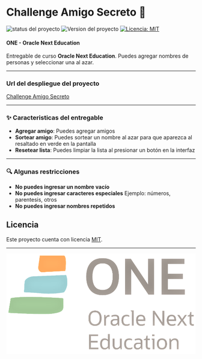 # Challenge Amigo Secreto 🚀
![status del proyecto](https://img.shields.io/badge/STATUS-DESAROLLADO-green) ![Version del proyecto](https://img.shields.io/badge/Version-1.0-blue.svg) [![Licencia: MIT](https://img.shields.io/badge/Licencia-MIT-blue.svg)](https://opensource.org/licenses/MIT)
#### ONE - Oracle Next Education
Entregable de curso **Oracle Next Education**. Puedes agregar nombres de personas y seleccionar una al azar.

---
### Url del despliegue del proyecto
[Challenge Amigo Secreto](https://ferreiraxd.github.io/Challenge-Amigo-Secreto/)

---
### ✨ Caracteristicas del entregable

- **Agregar amigo**: Puedes agregar amigos  
- **Sortear amigo**: Puedes sortear un nombre al azar para que aparezca al resaltado en verde en la pantalla
- **Resetear lista**: Puedes limpiar la lista al presionar un botón en la interfaz

---
### 🔍 Algunas restricciones

- **No puedes ingresar un nombre vacío**
- **No puedes ingresar caracteres especiales** Ejemplo: números, parentesis, otros
- **No puedes ingresar nombres repetidos**

## Licencia

Este proyecto cuenta con licencia [MIT](./LICENSE).

---
![logo Oracle Next Education](image.png)



